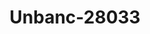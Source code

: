 ---
f_zip-code: 42266
f_state-code: KY
title: Unbanc-28033
f_phone: 270-439-5182
f_city-only: Pembroke
f_address: 15936 Fort Campbell Boulevard Pembroke
f_location-unique-id: '28033'
slug: unbanc-28033
updated-on: '2024-05-30T13:46:58.046Z'
created-on: '2024-05-30T13:36:59.803Z'
published-on: '2024-05-30T13:54:32.469Z'
f_city-state: cms/city/pembroke-ky.md
f_company: cms/company/unbanc.md
f_state: cms/state/kentucky.md
layout: '[payday-loan].html'
tags: payday-loan
---